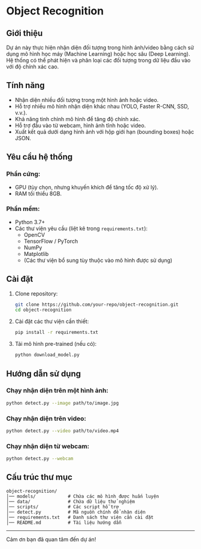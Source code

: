 # Object Recognition

## Giới thiệu
Dự án này thực hiện nhận diện đối tượng trong hình ảnh/video bằng cách sử dụng mô hình học máy (Machine Learning) hoặc học sâu (Deep Learning). Hệ thống có thể phát hiện và phân loại các đối tượng trong dữ liệu đầu vào với độ chính xác cao.

## Tính năng
- Nhận diện nhiều đối tượng trong một hình ảnh hoặc video.
- Hỗ trợ nhiều mô hình nhận diện khác nhau (YOLO, Faster R-CNN, SSD, v.v.).
- Khả năng tinh chỉnh mô hình để tăng độ chính xác.
- Hỗ trợ đầu vào từ webcam, hình ảnh tĩnh hoặc video.
- Xuất kết quả dưới dạng hình ảnh với hộp giới hạn (bounding boxes) hoặc JSON.

## Yêu cầu hệ thống
### Phần cứng:
- GPU (tùy chọn, nhưng khuyến khích để tăng tốc độ xử lý).
- RAM tối thiểu 8GB.

### Phần mềm:
- Python 3.7+
- Các thư viện yêu cầu (liệt kê trong `requirements.txt`):
  - OpenCV
  - TensorFlow / PyTorch
  - NumPy
  - Matplotlib
  - (Các thư viện bổ sung tùy thuộc vào mô hình được sử dụng)

## Cài đặt
1. Clone repository:
   ```bash
   git clone https://github.com/your-repo/object-recognition.git
   cd object-recognition
   ```
2. Cài đặt các thư viện cần thiết:
   ```bash
   pip install -r requirements.txt
   ```
3. Tải mô hình pre-trained (nếu có):
   ```bash
   python download_model.py
   ```

## Hướng dẫn sử dụng
### Chạy nhận diện trên một hình ảnh:
```bash
python detect.py --image path/to/image.jpg
```
### Chạy nhận diện trên video:
```bash
python detect.py --video path/to/video.mp4
```
### Chạy nhận diện từ webcam:
```bash
python detect.py --webcam
```

## Cấu trúc thư mục
```
object-recognition/
│── models/            # Chứa các mô hình được huấn luyện
│── data/              # Chứa dữ liệu thử nghiệm
│── scripts/           # Các script hỗ trợ
│── detect.py          # Mã nguồn chính để nhận diện
│── requirements.txt   # Danh sách thư viện cần cài đặt
│── README.md          # Tài liệu hướng dẫn
```

---
Cảm ơn bạn đã quan tâm đến dự án!

